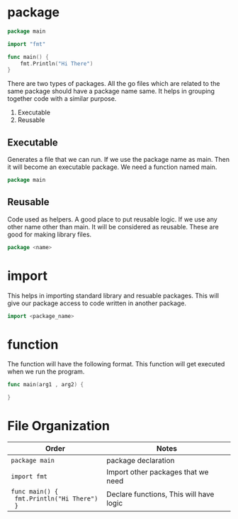 # package

```go
package main

import "fmt"

func main() {
	fmt.Println("Hi There")
}
```

There are two types of packages. All the go files which are related to the same package should have a package name same. It helps in grouping together code with a similar purpose.

1. Executable
2. Reusable

## Executable

Generates a file that we can run. If we use the package name as main. Then it will become an executable package. We need a function named main.

```go
package main
```

## Reusable

Code used as helpers. A good place to put reusable logic. If we use any other name other than main. It will be considered as reusable. These are good for making library files.

```go
package <name>
```

# import

This helps in importing standard library and resuable packages. This will give our package access to code written in another package.

```go
import <package_name>
```

# function

The function will have the following format. This function will get executed when we run the program.

```go
func main(arg1 , arg2) {

}
```

# File Organization

| Order                                                           | Notes                                   |
| --------------------------------------------------------------- | --------------------------------------- |
| `package main `                                                 | package declaration                     |
| `import fmt `                                                   | Import other packages that we need      |
| <code>func main() { <br> fmt.Println("Hi There") <br> } </code> | Declare functions, This will have logic |
